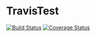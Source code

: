 # TravisTest

[![Build Status](https://travis-ci.org/SonyPony/TravisTest.svg)](https://travis-ci.org/SonyPony/TravisTest)   [![Coverage Status](https://coveralls.io/repos/SonyPony/TravisTest/badge.svg?branch=master&service=github)](https://coveralls.io/github/SonyPony/TravisTest?branch=master)
